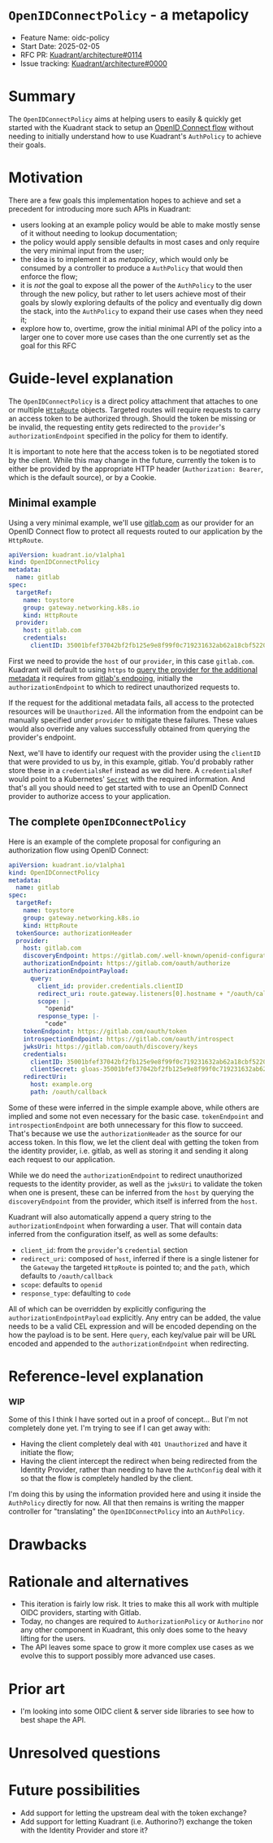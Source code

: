# `OpenIDConnectPolicy` - a metapolicy

- Feature Name: oidc-policy
- Start Date: 2025-02-05
- RFC PR: [Kuadrant/architecture#0114](https://github.com/Kuadrant/architecture/pull/114)
- Issue tracking: [Kuadrant/architecture#0000](https://github.com/Kuadrant/architecture/issues/0000)

# Summary
[summary]: #summary

The `OpenIDConnectPolicy` aims at helping users to easily & quickly get started with the Kuadrant stack to setup an
[OpenID Connect flow](https://openid.net/developers/how-connect-works/) without needing to initially understand how to
use Kuadrant's `AuthPolicy` to achieve their goals. 

# Motivation
[motivation]: #motivation

There are a few goals this implementation hopes to achieve and set a precedent for introducing more such APIs in
Kuadrant:

 - users looking at an example policy would be able to make mostly sense of it without needing to lookup documentation;
 - the policy would apply sensible defaults in most cases and only require the very minimal input from the user;
 - the idea is to implement it as _metapolicy_, which would only be consumed by a controller to produce a `AuthPolicy`
   that would then enforce the flow;
 - it is _not_ the goal to expose all the power of the `AuthPolicy` to the user through the new policy, but rather to let
   users achieve most of their goals by slowly exploring defaults of the policy and eventually dig down the stack, into
   the `AuthPolicy` to expand their use cases when they need it;
 - explore how to, overtime, grow the initial minimal API of the policy into a larger one to cover more use cases than
   the one currently set as the goal for this RFC

# Guide-level explanation
[guide-level-explanation]: #guide-level-explanation

The `OpenIDConnectPolicy` is a direct policy attachment that attaches to one or multiple
[`HttpRoute`](https://gateway-api.sigs.k8s.io/api-types/httproute/) objects. Targeted routes will require requests to
carry an access token to be authorized through. Should the token be missing or be invalid, the requesting entity gets
redirected to the `provider`'s `authorizationEndpoint` specified in the policy for them to identify.

It is important to note here that the access token is to be negotiated stored by the client. While this may change in
the future, currently the token is to either be provided by the appropriate HTTP header (`Authorization: Bearer`, which 
is the default source), or by a Cookie.

## Minimal example

Using a very minimal example, we'll use
[gitlab.com](https://docs.gitlab.com/ee/integration/openid_connect_provider.html) as our provider for an OpenID Connect
flow to protect all requests routed to our application by the `HttpRoute`.

```yaml
apiVersion: kuadrant.io/v1alpha1
kind: OpenIDConnectPolicy
metadata:
  name: gitlab
spec:
  targetRef:
    name: toystore
    group: gateway.networking.k8s.io
    kind: HttpRoute
  provider:
    host: gitlab.com
    credentials:
      clientID: 35001bfef37042bf2fb125e9e8f99f0c719231632ab62a18cbf5220c3d1f8f10
```

First we need to provide the `host` of our `provider`, in this case `gitlab.com`. Kuadrant will default to using 
`https` to [query the provider for the additional metadata](https://datatracker.ietf.org/doc/html/rfc8414) it requires
from [gitlab's endpoing](https://gitlab.com/.well-known/openid-configuration), initially the `authorizationEndpoint` to which 
to redirect unauthorized requests to.

If the request for the additional metadata fails, all access to the protected resources will be `Unauthorized`. All the
information from the endpoint can be manually specified under `provider` to mitigate these failures. These values would
also override any values successfully obtained from querying the provider's endpoint.

Next, we'll have to identify our request with the provider using the `clientID` that were
provided to us by, in this example, gitlab. You'd probably rather store these in a `credentialsRef` instead as we did
here. A `credentialsRef` would point to a Kubernetes'
[`Secret`](https://kubernetes.io/docs/concepts/configuration/secret/) with the required information. And that's all you
should need to get started with to use an OpenID Connect provider to authorize access to your application. 

## The complete `OpenIDConnectPolicy`

Here is an example of the complete proposal for configuring an authorization flow using OpenID Connect:

```yaml
apiVersion: kuadrant.io/v1alpha1
kind: OpenIDConnectPolicy
metadata:
  name: gitlab
spec:
  targetRef:
    name: toystore
    group: gateway.networking.k8s.io
    kind: HttpRoute
  tokenSource: authorizationHeader
  provider:
    host: gitlab.com
    discoveryEndpoint: https://gitlab.com/.well-known/openid-configuration
    authorizationEndpoint: https://gitlab.com/oauth/authorize
    authorizationEndpointPayload:
      query:
        client_id: provider.credentials.clientID
        redirect_uri: route.gateway.listeners[0].hostname + "/oauth/callback"
        scope: |- 
          "openid"
        response_type: |-
          "code"
    tokenEndpoint: https://gitlab.com/oauth/token
    introspectionEndpoint: https://gitlab.com/oauth/introspect
    jwksUri: https://gitlab.com/oauth/discovery/keys
    credentials:
      clientID: 35001bfef37042bf2fb125e9e8f99f0c719231632ab62a18cbf5220c3d1f8f10
      clientSecret: gloas-35001bfef37042bf2fb125e9e8f99f0c719231632ab62a18cbf5220c3d1f8f10
    redirectUri: 
      host: example.org
      path: /oauth/callback
```

Some of these were inferred in the simple example above, while others are implied and some not even necessary for the
basic case. `tokenEndpoint` and `introspectionEndpoint` are both unnecessary for this flow to succeed. That's because we
use the `authorizationHeader` as the source for our access token. In this flow, we let the client deal with getting the
token from the identity provider, i.e. gitlab, as well as storing it and sending it along each request to our
application.

While we do need the `authorizationEndpoint` to redirect unauthorized requests to the identity provider, as well as the
`jwksUri` to validate the token when one is present, these can be inferred from the `host` by querying the
`discoveryEndpoint` from the provider, which itself is inferred from the `host`.

Kuadrant will also automatically append a query string to the `authorizationEndpoint` when forwarding a user. That will
contain data inferred from the configuration itself, as well as some defaults:

 - `client_id`: from the `provider`'s `credential` section
 - `redirect_uri`: composed of `host`, inferred if there is a single listener for the `Gateway` the targeted `HttpRoute`
   is pointed to; and the `path`, which defaults to `/oauth/callback`
 - `scope`: defaults to `openid`
 - `response_type`: defaulting to `code`

 All of which can be overridden by explicitly configuring the `authorizationEndpointPayload` explicitly. Any entry can
 be added, the value needs to be a valid CEL expression and will be encoded depending on the how the payload is to be
 sent. Here `query`, each key/value pair will be URL encoded and appended to the `authorizationEndpoint` when
 redirecting. 

# Reference-level explanation
[reference-level-explanation]: #reference-level-explanation

### WIP 

Some of this I think I have sorted out in a proof of concept... But I'm not completely done yet.
I'm trying to see if I can get away with: 
 - Having the client completely deal with `401 Unauthorized` and have it initiate the flow;
 - Having the client intercept the redirect when being redirected from the Identity Provider, rather than needing to
   have the `AuthConfig` deal with it so that the flow is completely handled by the client.

I'm doing this by using the information provided here and using it inside the `AuthPolicy` directly for now. All that
then remains is writing the mapper controller for "translating" the `OpenIDConnectPolicy` into an `AuthPolicy`.

# Drawbacks
[drawbacks]: #drawbacks


# Rationale and alternatives
[rationale-and-alternatives]: #rationale-and-alternatives

 - This iteration is fairly low risk. It tries to make this all work with multiple OIDC providers, starting with Gitlab.
 - Today, no changes are required to `AuthorizationPolicy` or `Authorino` nor any other component in Kuadrant, this only 
   does some to the heavy lifting for the users. 
 - The API leaves some space to grow it more complex use cases as we evolve this to support possibly more advanced
   use cases.

# Prior art
[prior-art]: #prior-art

 - I'm looking into some OIDC client & server side libraries to see how to best shape the API.

# Unresolved questions
[unresolved-questions]: #unresolved-questions


# Future possibilities
[future-possibilities]: #future-possibilities

 - Add support for letting the upstream deal with the token exchange?
 - Add support for letting Kuadrant (i.e. Authorino?) exchange the token with the Identity Provider and store it?

